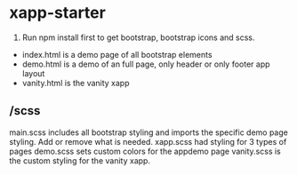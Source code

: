 # xapp-starter

1. Run npm install first to get bootstrap, bootstrap icons and scss.

- index.html is a demo page of all bootstrap elements
- demo.html is a demo of an full page, only header or only footer app layout
- vanity.html is the vanity xapp

## /scss 

main.scss includes all bootstrap styling and imports the specific demo page styling. Add or remove what is needed. 
xapp.scss had styling for 3 types of pages 
demo.scss sets custom colors for the appdemo page
vanity.scss is the custom styling for the vanity xapp.

